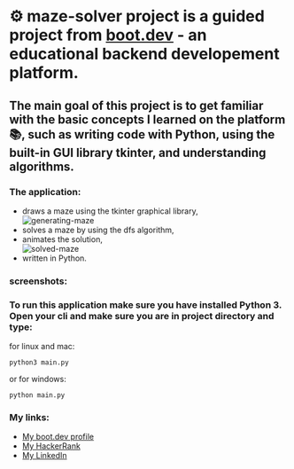 # ⚙️ maze-solver project is a guided project from [boot.dev](https://www.boot.dev/courses/build-maze-solver-python) - an educational backend developement platform.

## The main goal of this project is to get familiar with the basic concepts I learned on the platform 📚, such as writing code with Python, using the built-in GUI library tkinter, and understanding algorithms.

### The application: 
- draws a maze using the tkinter graphical library,\
  ![generating-maze](https://github.com/user-attachments/assets/dcf36401-6a99-4240-97b4-3df098ff7df9)
- solves a maze by using the dfs algorithm,
- animates the solution,\
  ![solved-maze](https://github.com/user-attachments/assets/960c9aa6-fca9-4720-93be-e1b35d1dab07)
- written in Python.

### screenshots:





### To run this application make sure you have installed Python 3. Open your cli and make sure you are in project directory and type: 
for linux and mac:
```
python3 main.py
```
or for windows:
```
python main.py
```

### My links:
- [My boot.dev profile](https://www.boot.dev/u/szeri)
- [My HackerRank](https://www.hackerrank.com/profile/Szeri323)
- [My LinkedIn](https://www.linkedin.com/in/tomasz-pacholek/)
